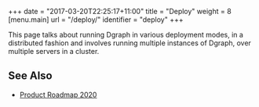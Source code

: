 +++
date = "2017-03-20T22:25:17+11:00"
title = "Deploy"
weight = 8
[menu.main]
  url = "/deploy/"
  identifier = "deploy"
+++

This page talks about running Dgraph in various deployment modes, in a distributed fashion and involves
running multiple instances of Dgraph, over multiple servers in a cluster.

## See Also

* [Product Roadmap 2020](https://github.com/dgraph-io/dgraph/issues/4724)
